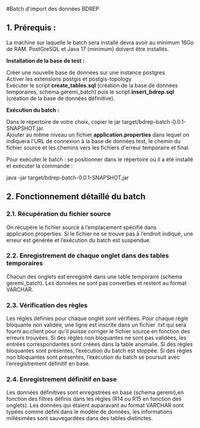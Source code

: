 #Batch d'import des données BDREP

## 1.	Prérequis : 

La machine sur laquelle le batch sera installé devra avoir au minimum 16Go de RAM. PostGreSQL et Java 17 (minimum) doivent être installés.  

**Installation de la base de test :**  

Créer une nouvelle base de données sur une instance postgres  
Activer les extensions postgis et postgis-topology  
Exécuter le script **create_tables.sql** (création de la base de données temporaires, schéma geremi_batch) puis le script **insert_bdrep.sql** (création de la base de données définitive).  

**Exécution du batch :**  

Dans le répertoire de votre choix, copier le jar target/bdrep-batch-0.0.1-SNAPSHOT.jar.  
Ajouter au même niveau un fichier **application.properties** dans lequel on indiquera l'URL de connexion à la base de données test, le chemin du fichier source et les chemins vers les fichiers d'erreur temporaire et final.  
  
 
Pour exécuter le batch : se positionner dans le répertoire où il a été installé et exécuter la commande :  

java -jar target/bdrep-batch-0.0.1-SNAPSHOT.jar  

## 2.	Fonctionnement détaillé du batch
### 2.1.	Récupération du fichier source
On récupère le fichier source à l’emplacement spécifié dans application.properties. Si le fichier ne se trouve pas à l’endroit indiqué, une erreur est générée et l’exécution du batch est suspendue.

### 2.2.	Enregistrement de chaque onglet dans des tables temporaires
Chacun des onglets est enregistré dans une table temporaire (schema geremi_batch). Les données ne sont pas converties et restent au format VARCHAR.

### 2.3.	Vérification des règles
Les règles définies pour chaque onglet sont vérifiées. Pour chaque règle bloquante non validée, une ligne est inscrite dans un fichier .txt qui sera fourni au client pour qu’il puisse corriger le fichier source en fonction des erreurs trouvées. Si des règles non bloquantes ne sont pas validées, les entrées correspondantes sont créées dans la table anomalie.
Si des règles bloquantes sont présentes, l’exécution du batch est stoppée. 
Si des règles non bloquantes sont présentes, l’exécution du batch se poursuit avec l’enregistrement définitif en base.

### 2.4.	Enregistrement définitif en base
Les données définitives sont enregistrées en base (schema geremi),en fonction des filtres définis dans les règles (R14 ou R15 en fonction des onglets). Les données qui étaient auparavant au format VARCHAR sont typées comme défini dans le modèle de données, les informations millésimées sont sauvegardées dans des tables distinctes.
